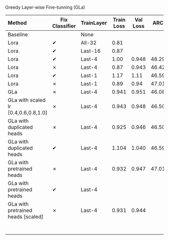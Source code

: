 Greedy Layer-wise Fine-tunning (GLa)

| **Method**                           | Fix Classifier | TrainLayer | Train Loss | **Val Loss** | ARC   | ARC_norm |
| :----------------------------------- | -------------- | ---------- | ---------- | ------------ | ----- | :------- |
| Baseline                             |                | None       |            |              |       |          |
| Lora                                 | &#10004;       | All-32     | 0.81       |              |       | 52.99    |
| Lora                                 | &#10004;       | Last-16    | 0.87       |              |       | 52.90    |
| Lora                                 | &#10004;       | Last-4     | 1.00       | 0.948        | 48.29 | 51.62    |
| Lora                                 | &#10007;       | Last-4     | 0.87       | 0.943        | 46.42 | 50.00    |
| Lora                                 | &#10004;       | Last-1     | 1.17       | 1.11         | 46.59 | 50.85    |
| Lora                                 | &#10007;       | Last-1     | 0.89       | 0.94         | 47.01 | 49.57    |
| GLa                                  | &#10007;       | Last-4     | 0.941      | 0.951        | 46.08 | 49.40    |
| GLa with scaled lr [0.4,0.6,0.8,1.0] | &#10007;       | Last-4     | 0.943      | 0.948        | 46.50 | 49.32    |
| GLa with duplicated heads            | &#10007;       | Last-4     | 0.925      | 0.946        | 46.50 | 49.66    |
| GLa with duplicated heads            | &#10004;       | Last-4     | 1.104      | 1.040        | 46.59 | 48.46    |
| GLa with pretrained heads            | &#10007;       | Last-4     | 0.932      | 0.947        | 47.01 | 49.83    |
| GLa with pretrained heads            | &#10004;       | Last-4     |            |              |       |          |
| GLa with pretrained heads [scaled]   | &#10007;       | Last-4     | 0.931      | 0.944        |       |          |
|                                      |                |            |            |              |       |          |
|                                      |                |            |            |              |       |          |
|                                      |                |            |            |              |       |          |
|                                      |                |            |            |              |       |          |
|                                      |                |            |            |              |       |          |
|                                      |                |            |            |              |       |          |
|                                      |                |            |            |              |       |          |







 